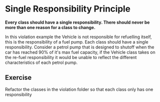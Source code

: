 # Single Responsibility Principle

**Every class should have a single responsibility. There should never be more than one reason for a class to change.**

In this violation example the Vehicle is not responsible for refuelling itself, this is the responsibility of a fuel 
pump.  Each class should have a single responsibility.  Consider a petrol pump that is designed to shutoff when the car 
has reached 90% of it's max fuel capacity, if the Vehicle class takes on the re-fuel responsibility it would be unable 
to reflect the different characteristics of each petrol pump.

## Exercise
Refactor the classes in the violation folder so that each class only has one responsibility
